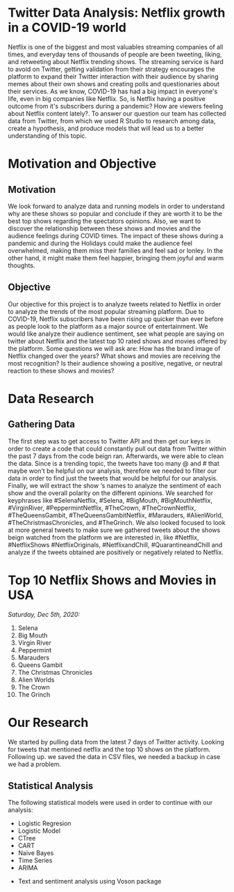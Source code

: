 

#                                                   Twitter Data Analysis: Netflix growth in a COVID-19 world

Netflix is one of the biggest and most valuables streaming companies of all times, and everyday tens of thousands of people are been tweeting, liking, and retweeting about Netflix trending shows. The streaming service is hard to avoid on Twitter, getting validation from their strategy encourages the platform to expand their Twitter interaction with their audience by sharing memes about their own shows and creating polls and questionaries about their services. As we know, COVID-19 has had a big impact in everyone's life, even in big companies like Netflix. So, is Netflix having a positive outcome from it's subscribers during a pandemic? How are viewers feeling about Netflix content lately?. To answer our question our team has collected data from Twitter, from which we used R Studio to research among data, create a hypothesis, and produce models that will lead us to a better understanding of this topic. 

# Motivation and Objective

##  Motivation
We look forward to analyze data and running models in order to understand why are these shows so popular and conclude if they are worth it to be the best top shows regarding the spectators opinions. Also, we want to discover the relationship between these shows and movies and the audience feelings during COVID times. The impact of these shows during a pandemic and during the Holidays could make the audience feel overwhelmed, making them miss their families and feel sad or lonley. In the other hand, it might make them feel happier, bringing them joyful and warm thoughts.

## Objective
Our objective for this project is to analyze tweets related to Netflix in order to analyze the trends of the most popular streaming platform. Due to COVID-19, Netflix subscribers have been rising up quicker than ever before as people look to the platform as a major source of entertainment. We would like analyze their audience sentiment, see what people are saying on twitter about Netflix and the latest top 10 rated shows and movies offered by the platform. Some questions we will ask are: How has the brand image of Netflix changed over the years?  What shows and movies are receiving the most recognition? Is their audience showing a positive, negative, or neutral reaction to these shows and movies?

# Data Research

## Gathering Data
The first step was to get access to Twitter API and then get our keys in order to create a code that could constantly pull out data from Twitter within the past 7 days from the code beign ran. Afterwards, we were able to clean the data. Since is a trending topic, the tweets have too many @ and # that maybe won't be helpful on our analysis, therefore we needed to filter our data in order to find just the tweets that would be helpful for our analysis. Finally, we will extract the show ‘s names to analyze the sentiment of each show and the overall polarity on the different opinions. We searched for keyphrases like #SelenaNetflix, #Selena, #BigMouth, #BigMouthNetflix, #VirginRiver, #PeppermintNetflix, #TheCrown, #TheCrownNetflix, #TheQueensGambit, #TheQueensGambitNetflix, #Marauders, #AlienWorld, #TheChristmasChronicles, and #TheGrinch. We also looked focused to look at more general tweets to make sure we gathered tweets about the shows beign watched from the platform we are interested in, like #Netflix, #NetflixShows #NetflixOriginals, #NetflixandChill, #QuarantineandChill and analyze if the tweets obtained are positively or negatively related to Netflix.

# Top 10 Netflix Shows and Movies in USA
*Saturday, Dec 5th, 2020:* 
1. Selena
2. Big Mouth
3. Virgin River 
4. Peppermint
5. Marauders 
6. Queens Gambit 
7. The Christmas Chronicles
8. Alien Worlds 
9. The Crown 
10. The Grinch

# Our Research
We started by pulling data from the latest 7 days of Twitter activity. Looking for tweets that mentioned netflix and the top 10 shows on the platform. Following up. we saved the data in CSV files, we needed a backup in case we had a problem.

## Statistical Analysis
The following statistical models were used in order to continue with our analysis:
* Logistic Regresion
* Logistic Model
* CTree
* CART
* Naive Bayes
* Time Series
* ARIMA

- Text and sentiment analysis using Voson package
